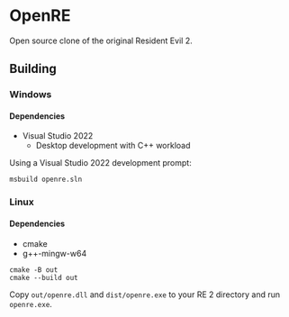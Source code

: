 # OpenRE
Open source clone of the original Resident Evil 2.

## Building

### Windows
#### Dependencies
* Visual Studio 2022
  * Desktop development with C++ workload

Using a Visual Studio 2022 development prompt:
```
msbuild openre.sln
```

### Linux
#### Dependencies
* cmake
* g++-mingw-w64

```
cmake -B out
cmake --build out
```

Copy `out/openre.dll` and `dist/openre.exe` to your RE 2 directory and run `openre.exe`.
